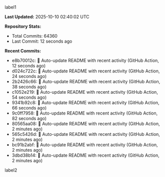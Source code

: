 
label1 
<!-- ACTIVITY_START -->
**Last Updated:** 2025-10-10 02:40:02 UTC

**Repository Stats:**
- Total Commits: 64360
- Last Commit: 12 seconds ago

**Recent Commits:**
- e8b70012c: 🤖 Auto-update README with recent activity (GitHub Action, 12 seconds ago)
- d024c722c: 🤖 Auto-update README with recent activity (GitHub Action, 24 seconds ago)
- 2b2426c66: 🤖 Auto-update README with recent activity (GitHub Action, 38 seconds ago)
- c1052e219: 🤖 Auto-update README with recent activity (GitHub Action, 54 seconds ago)
- 9341b92c8: 🤖 Auto-update README with recent activity (GitHub Action, 66 seconds ago)
- 9c0ff7958: 🤖 Auto-update README with recent activity (GitHub Action, 82 seconds ago)
- 80565aa08: 🤖 Auto-update README with recent activity (GitHub Action, 2 minutes ago)
- 565c5426d: 🤖 Auto-update README with recent activity (GitHub Action, 2 minutes ago)
- bc91b2abf: 🤖 Auto-update README with recent activity (GitHub Action, 2 minutes ago)
- 3dbd38b14: 🤖 Auto-update README with recent activity (GitHub Action, 2 minutes ago)
<!-- ACTIVITY_END -->

label2
